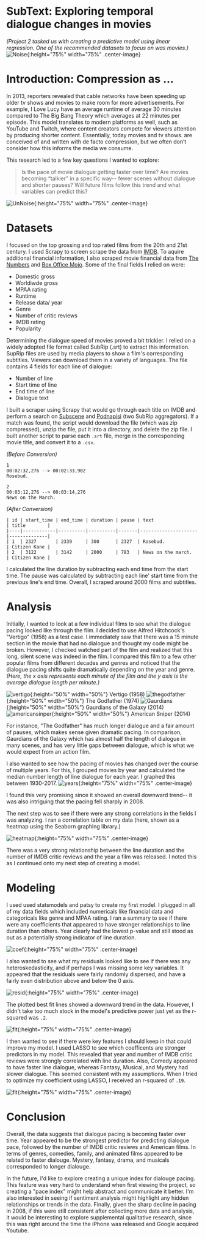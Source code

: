 # SubText: Exploring temporal dialogue changes in movies

*(Project 2 tasked us with creating a predictive model using linear regression. One of the recommended datasets to focus on was movies.)*
![Noise](/images/project02/noise.jpg){:height="75%" width="75%" .center-image}
# Introduction: Compression as ...
In 2013, reporters revealed that cable networks have been speeding up older tv shows and movies to make room for more advertisements. For example, I Love Lucy have an average runtime of average 30 minutes compared to The Big Bang Theory which averages at 22 minutes per episode. This model translates to modern platforms as well, such as YouTube and Twitch, where content creators compete for viewers attention by producing shorter content. Essentially, today movies and tv shows. are conceived of and written with de facto compression, but we often don’t consider how this informs the media we consume. 

This research led to a few key questions I wanted to explore:
> Is the pace of movie dialogue getting faster over time? 
> Are movies becoming “talkier” in a specific way-- fewer scenes without dialogue and shorter pauses? 
> Will future films follow this trend and what variables can predict this?  

![UnNoise](/images/project02/unnoise.jpg){:height="75%" width="75%" .center-image}
# Datasets

I focused on the top grossing and top rated films from the 20th and 21st century. I used Scrapy to screen scrape the data from [IMDB](imdb.com). To aquire additional financial information, I also scraped movie financial data from [The Numbers](thenumbers.com) and [Box Office Mojo](boxofficemojo.com). Some of the final fields I relied on were:

- Domestic gross
- Worldiwde gross
- MPAA rating
- Runtime
- Release data/ year
- Genre
- Number of critic reviews
- IMDB rating
- Popularity 

Determining the dialogue speed of movies proved a bit trickier. I relied on a widely adopted file format called SubRip (.srt) to extract this information. SupRip files are used by media players to show a film's corresponding subtitles. Viewers can download them in a variety of languages. The file contains 4 fields for each line of dialogue:

- Number of line
- Start time of line
- End time of line
- Dialogue text

I built a scraper using Scrapy that would go through each title on IMDB and perform a search on [Subscene](subscene.com) and [Podnapisi](podnapisi.com) (two SubRip aggregators). If a match was found, the script would download the file (which was zip compressed), unzip the file, put it into a directory, and delete the zip file. I built another script to parse each `.srt` file, merge in the corresponding movie title, and convert it to a `.csv`.

*(Before Conversion)*
```
1
00:02:32,276 --> 00:02:33,902
Rosebud.

2
00:03:12,276 --> 00:03:14,276
News on the March.
```
*(After Conversion)*
```
| id | start_time | end_time | duration | pause | text                | title        | 
|----|------------|----------|----------|-------|---------------------|--------------|
| 1  | 2327       | 2339     | 300      | 2327  | Rosebud.            | Citizen Kane |
| 2  | 3122       | 3142     | 2000     | 783   | News on the march.  | Citizen Kane |
 ```
 
I calculated the line duration by subtracting each end time from the start time. The pause was calculated by subtracting each line' start time from the previous line's end time. Overall, I scraped around 2000 films and subtitles.

# Analysis

Initially, I wanted to look at a few individual films to see what the dialogue pacing looked like through the film. I decided to use Alfred Hitchcock's "Vertigo" (1958) as a test case. I immediately saw that there was a 15 minute section in the movie that had no dialogue and thought my code might be broken. However, I checked watched part of the film and realized that this long, silent scene was indeed in the film. I compared this film to a few other popular films from different decades and genres and noticed that the dialogue pacing shifts quite dramatically depending on the year and genre. *(Here, the x axis represents each minute of the film and the y axis is the average dialogue length per minute.)*  

![vertigo](/images/project02/vertigo.png.png){:height="50%" width="50%"} Vertigo (1958)
![thegodfather](/images/project02/thegodfather.png){:height="50%" width="50%"}  The Godfather (1974)
![Gaurdians](/images/project02/Gaurdians.png){:height="50%" width="50%"} Gaurdians of the Galaxy (2014)
![americansinper](/images/project02/americansniper.png){:height="50%" width="50%"} American Sniper (2014)

For instance, "The Godfather" has much longer dialogue and a fair amount of pauses, which makes sense given  dramatic pacing. In comparison, Gaurdians of the Galaxy which has almost half the length of dialogue in many scenes, and has very little gaps between dialogue, which is what we would expect from an action film.

I also wanted to see how the pacing of movies has changed over the course of multiple years. For this, I grouped movies by year and calculated the median number length of line dialogue for each year. I graphed this between 1930-2017.
![years](/images/project02/median.png){:height="75%" width="75%" .center-image}

I found this very promising since it showed an overall downward trend-- it was also intriguing that the pacing fell sharply in 2008. 

The next step was to see if there were any strong correlations in the fields I was analyzing. I ran a correlation table on my data (here, shown as a heatmap using the Seaborn graphing library.)

![heatmap](/images/project02/heat-map.png){:height="75%" width="75%" .center-image}

There was a very strong relationship between the line duration and the number of IMDB critic reviews and the year a film was released. I noted this as I continued onto my next step of creating a model.

# Modeling

I used used statsmodels and patsy to create my first model. I plugged in all of my data fields which included numericals like financial data and categoricals like genre and MPAA rating. I ran a summary to see if there were any coefficients that appeared to have stronger relationships to line duration than others. Year clearly had the lowest p-value and still stood as out as a potentially strong indicator of line duration.

![coef](/images/project02/coef.png){:height="75%" width="75%" .center-image}

I also wanted to see what my residuals looked like to see if there was any heteroskedasticity, and if perhaps I was missing some key variables. It appeared that the residuals were fairly randomly dispersed, and have a fairly even distribution above and below the 0 axis.

![resid](/images/project02/resid.png){:height="75%" width="75%" .center-image}

The plotted best fit lines showed a downward trend in the data. However, I didn't take too much stock in the model's predictive power just yet as the r-squared was `.2`.

![fit](/images/project02/fit.png){:height="75%" width="75%" .center-image}

I then wanted to see if there were key features I should keep in that could improve my model. I used LASSO to see which coefficents are stronger predictors in my model. This revealed that year and number of IMDB critic reviews were strongly correlated with line duration. Also, Comedy appeared to have faster line dialogue, whereas Fantasy, Musical, and Mystery had slower dialogue. This seemed consistent with my assumptions. When I tried to optimize my coefficient using LASSO, I received an r-squared of `.19`.


![fit](/images/project02/lasso.png){:height="75%" width="75%" .center-image}

# Conclusion

Overall, the data suggests that dialogue pacing is becoming faster over time. Year appeared to be the strongest predictor for predicting dialogue pace, followed by the number of IMDB critic reviews and American films. In terms of genres, comedies, family, and animated films appeared to be related to faster dialouge. Mystery, fantasy, drama, and musicals corresponded to longer dialouge.

In the future, I'd like to explore creating a unique index for dialouge pacing. This feature was very hard to understand when first viewing the project, so creating a "pace index" might help abstract and communicate it better. I'm also interested in seeing if sentiment analysis might highlight any hidden relationships or trends in the data. Finally, given the sharp decline in pacing in 2008, if this were still consistent after collecting more data and analysis, it would be interesting to explore supplemental qualitative research, since this was right around the time the iPhone was released and Google acquired Youtube. 